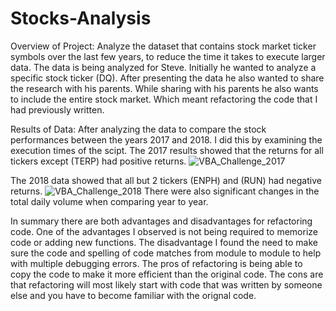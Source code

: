 # Stocks-Analysis

Overview of Project: 
Analyze the dataset that contains stock market ticker symbols over the last few years, to reduce the time it takes to execute larger data. The data is being analyzed for Steve. Initially he wanted to analyze a specific stock ticker (DQ).  After presenting the data he also wanted to share the research with his parents. While sharing with his parents he also wants to include the entire stock market. Which meant refactoring the code that I had previously written.

Results of Data:
After analyzing the data to compare the stock performances between the years 2017 and 2018.  I did this by examining the execution times of the scipt. 
The 2017 results showed that the returns for all tickers except (TERP) had positive returns. 
![VBA_Challenge_2017](https://user-images.githubusercontent.com/108022219/176582286-4412109e-ca79-4491-846e-2dd57762ed75.png)

The 2018 data showed that all but 2 tickers (ENPH) and (RUN) had negative returns.
![VBA_Challenge_2018](https://user-images.githubusercontent.com/108022219/176582436-6918bfd0-8054-49a6-bb1e-fe710bdf8b69.png)
There were also significant changes in the total daily volume when comparing year to year. 

In summary there are both advantages and disadvantages for refactoring code. One of the advantages I observed is not being required to memorize code or adding new functions.  The disadvantage I found the need to make sure the code and spelling of code matches from module to module to help with multiple debugging errors. 
The pros of refactoring is being able to copy the code to make it more efficient than the original code. The cons are that refactoring will most likely start with code that was written by someone else and you have to become familiar with the orignal code.







